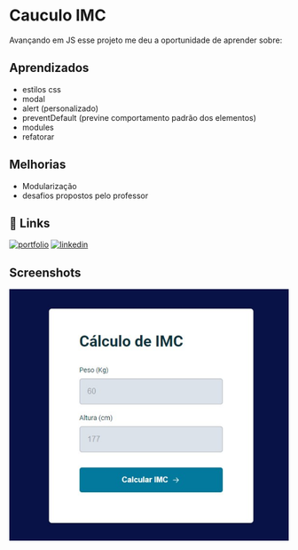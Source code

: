 
# Cauculo IMC

Avançando em JS esse projeto me deu a oportunidade de aprender sobre:




## Aprendizados

- estilos css
- modal
- alert (personalizado)
- preventDefault (previne comportamento padrão dos elementos)
- modules
- refatorar
## Melhorias

- Modularização
- desafios propostos pelo professor

## 🔗 Links
[![portfolio](https://img.shields.io/badge/my_portfolio-000?style=for-the-badge&logo=ko-fi&logoColor=white)](https://github.com/jonasrochabr?tab=repositories)
[![linkedin](https://img.shields.io/badge/linkedin-0A66C2?style=for-the-badge&logo=linkedin&logoColor=white)](https://www.linkedin.com/in/jonas-rocha-978687a7/)



## Screenshots

![App Screenshot](https://github.com/jonasrochabr/CAUCULO-IMC/blob/master/Screenshot_proj.jpg?raw=true)

